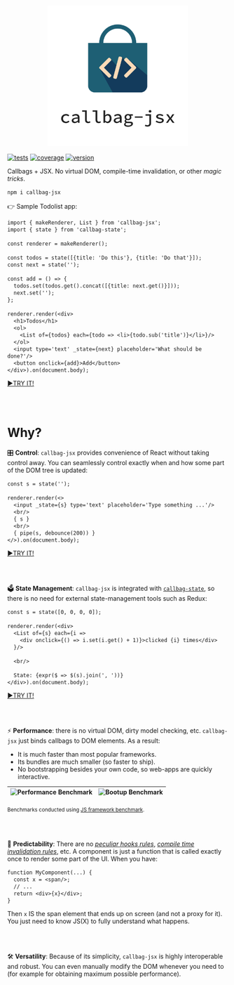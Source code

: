 
<div align="center"><img src="callbag-jsx-banner.svg" width="320px"/></div>

[![tests](https://img.shields.io/github/workflow/status/loreanvictor/callbag-jsx/Test%20and%20Report%20Coverage?label=tests&logo=mocha&logoColor=green&style=flat-square)](https://github.com/loreanvictor/callbag-jsx/actions?query=workflow%3A%22Test+and+Report+Coverage%22)
[![coverage](https://img.shields.io/codecov/c/github/loreanvictor/callbag-jsx?logo=codecov&style=flat-square)](https://codecov.io/gh/loreanvictor/callbag-jsx)
[![version](https://img.shields.io/npm/v/callbag-jsx?logo=npm&style=flat-square)](https://www.npmjs.com/package/callbag-jsx)

Callbags + JSX. No virtual DOM, compile-time invalidation, or other _magic tricks_.

```bash
npm i callbag-jsx
```

👉 Sample Todolist app:

```tsx
import { makeRenderer, List } from 'callbag-jsx';
import { state } from 'callbag-state';

const renderer = makeRenderer();

const todos = state([{title: 'Do this'}, {title: 'Do that'}]);
const next = state('');

const add = () => {
  todos.set(todos.get().concat([{title: next.get()}]));
  next.set('');
};

renderer.render(<div>
  <h1>Todos</h1>
  <ol>
    <List of={todos} each={todo => <li>{todo.sub('title')}</li>}/>
  </ol>
  <input type='text' _state={next} placeholder='What should be done?'/>
  <button onclick={add}>Add</button>
</div>).on(document.body);
```
[►TRY IT!](https://stackblitz.com/edit/callbag-jsx-todolist)

<br><br>

# Why?

🎛️ **Control**: `callbag-jsx` provides convenience of React without taking control away. You can seamlessly control exactly
when and how some part of the DOM tree is updated:

```tsx
const s = state('');

renderer.render(<>
  <input _state={s} type='text' placeholder='Type something ...'/>
  <br/>
  { s }
  <br/>
  { pipe(s, debounce(200)) }
</>).on(document.body);
```
[►TRY IT!](https://stackblitz.com/edit/callbag-jsx-debounce)

<br><br>

🗳️ **State Management**: `callbag-jsx` is integrated with [`callbag-state`](https://github.com/loreanvictor/callbag-state), so there is no need for external
state-management tools such as Redux:

```tsx
const s = state([0, 0, 0, 0]);

renderer.render(<div>
  <List of={s} each={i => 
    <div onclick={() => i.set(i.get() + 1)}>clicked {i} times</div>
  }/>

  <br/>

  State: {expr($ => $(s).join(', '))}
</div>).on(document.body);
```
[►TRY IT!](https://stackblitz.com/edit/callbag-jsx-state-management)

<br><br>

⚡ **Performance**: there is no virtual DOM, dirty model checking, etc. `callbag-jsx` just binds callbags to DOM elements. As a result:
- It is much faster than most popular frameworks.
- Its bundles are much smaller (so faster to ship).
- No bootstrapping besides your own code, so web-apps are quickly interactive.

| ![Performance Benchmark](https://i.imgur.com/bXDhojU.png) | ![Bootup Benchmark](https://i.imgur.com/m7NErMe.png) |
| --------------------------------------------------------- | ---------------------------------------------------- |

<sub>Benchmarks conducted using [JS framework benchmark](https://github.com/krausest/js-framework-benchmark).</sub>

<br><br>

🔮 **Predictability**: There are no [_peculiar hooks rules_](https://reactjs.org/docs/hooks-rules.html), [_compile time invalidation rules_](https://svelte.dev/tutorial/updating-arrays-and-objects), etc. A component is just a function that is called exactly once to render some part of the UI. When you have:

```tsx
function MyComponent(...) {
  const x = <span/>;
  // ...
  return <div>{x}</div>;
}
```

Then `x` IS the span element that ends up on screen (and not a proxy for it). You just need to know JS(X) to fully understand what happens.

<br><br>

🛠️ **Versatility**: Because of its simplicity, `callbag-jsx` is highly interoperable and robust. You can even manually modify the DOM whenever you need to (for example for obtaining maximum possible performance).

